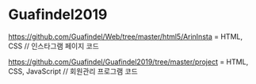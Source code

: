 # Guafindel2019

https://github.com/Guafindel/Web/tree/master/html5/ArinInsta  = HTML, CSS // 인스타그램 페이지 코드

https://github.com/Guafindel/Guafindel2019/tree/master/project = HTML, CSS, JavaScript // 회원관리 프로그램 코드
